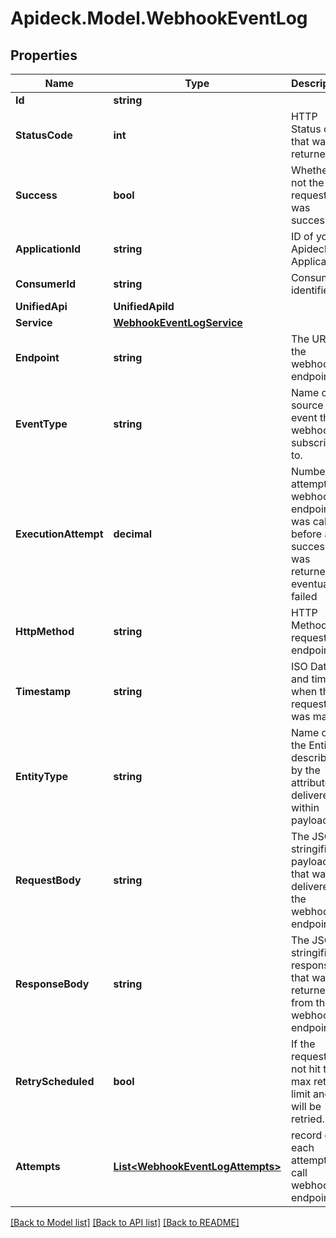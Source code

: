# Apideck.Model.WebhookEventLog

## Properties

Name | Type | Description | Notes
------------ | ------------- | ------------- | -------------
**Id** | **string** |  | [optional] 
**StatusCode** | **int** | HTTP Status code that was returned. | [optional] 
**Success** | **bool** | Whether or not the request was successful. | [optional] 
**ApplicationId** | **string** | ID of your Apideck Application | [optional] 
**ConsumerId** | **string** | Consumer identifier | [optional] 
**UnifiedApi** | **UnifiedApiId** |  | [optional] 
**Service** | [**WebhookEventLogService**](WebhookEventLogService.md) |  | [optional] 
**Endpoint** | **string** | The URL of the webhook endpoint. | [optional] 
**EventType** | **string** | Name of source event that webhook is subscribed to. | [optional] 
**ExecutionAttempt** | **decimal** | Number of attempts webhook endpoint was called before a success was returned or eventually failed | [optional] 
**HttpMethod** | **string** | HTTP Method of request to endpoint. | [optional] 
**Timestamp** | **string** | ISO Date and time when the request was made. | [optional] 
**EntityType** | **string** | Name of the Entity described by the attributes delivered within payload | [optional] 
**RequestBody** | **string** | The JSON stringified payload that was delivered to the webhook endpoint. | [optional] 
**ResponseBody** | **string** | The JSON stringified response that was returned from the webhook endpoint. | [optional] 
**RetryScheduled** | **bool** | If the request has not hit the max retry limit and will be retried. | [optional] 
**Attempts** | [**List&lt;WebhookEventLogAttempts&gt;**](WebhookEventLogAttempts.md) | record of each attempt to call webhook endpoint | [optional] 

[[Back to Model list]](../README.md#documentation-for-models) [[Back to API list]](../README.md#documentation-for-api-endpoints) [[Back to README]](../README.md)


